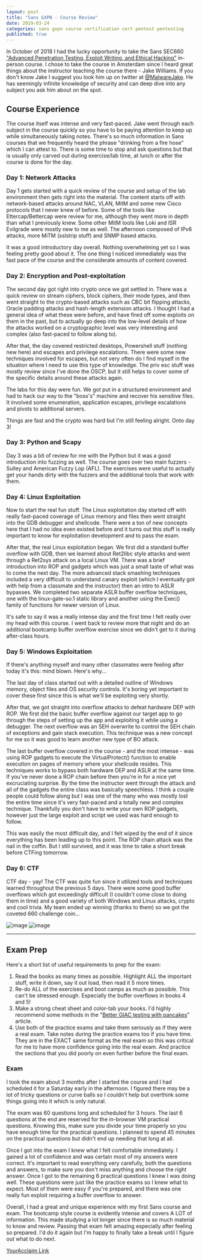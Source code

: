 ```yaml
---
layout: post
title: "Sans GXPN - Course Review"
date: 2019-03-24
categories: sans gxpn course certification cert pentest pentesting
published: true
---
```


In October of 2018 I had the lucky opportunity to take the Sans SEC660 ["Advanced Penetration Testing, Exploit Writing, and Ethical Hacking"](https://www.sans.org/cyber-security-courses/advanced-penetration-testing-exploits-ethical-hacking/) in-person course. I chose to take the course in Amsterdam since I heard great things about the instructor teaching the course there - Jake Williams. If you don't know Jake I suggest you look him up on twitter at [@MalwareJake](https://twitter.com/MalwareJake). He has seemingly infinite knowledge of security and can deep dive into any subject you ask him about on the spot. 

## Course Experience

The course itself was intense and very fast-paced. Jake went through each subject in the course quickly so you have to be paying attention to keep up while simultaneously taking notes. There's so much information in Sans courses that we frequently heard the phrase "drinking from a fire hose" which I can attest to. There is some time to stop and ask questions but that is usually only carved out during exercise/lab time, at lunch or after the course is done for the day.

### Day 1: Network Attacks
Day 1 gets started with a quick review of the course and setup of the lab environment then gets right into the material. The content starts off with network-based attacks around NAC, VLAN, MitM and some new Cisco protocols that I never knew of before. Some of the tools like Ettercap/Bettercap were review for me, although they went more in depth than what I previously knew. Some other MitM tools like Loki and ISR Evilgrade were mostly new to me as well. The afternoon composed of IPv6 attacks, more MiTM (sslstrip stuff) and SNMP based attacks. 

It was a good introductory day overall. Nothing overwhelming yet so I was feeling pretty good about it. The one thing I noticed immediately was the fast pace of the course and the considerate amounts of content covered.

### Day 2: Encryption and Post-exploitation
The second day got right into crypto once we got settled in. There was a quick review on stream ciphers, block ciphers, their mode types, and then went straight to the crypto-based attacks such as CBC bit flipping attacks, Oracle padding attacks and hash-length extension attacks. I thought I had a general idea of what these were before, and have fired off some exploits on them in the past, but to actually go deep into the low-level details of how the attacks worked on a cryptographic level was very interesting and complex (also fast-paced to follow along to). 

After that, the day covered restricted desktops, Powershell stuff (nothing new here) and escapes and privilege escalations. There were some new techniques involved for escapes, but not very often do I find myself in the situation where I need to use this type of knowledge. The priv esc stuff was mostly review since I've done the OSCP, but it still helps to cover some of the specific details around these attacks again. 

The labs for this day were fun. We got put in a structured environment and had to hack our way to the "boss's" machine and recover his sensitive files. It involved some enumeration, application escapes, privilege escalations and pivots to additional servers. 

Things are fast and the crypto was hard but I'm still feeling alright. Onto day 3!

### Day 3: Python and Scapy
Day 3 was a bit of review for me with the Python but it was a good introduction into fuzzing as well. The course goes over two main fuzzers - Sulley and American Fuzzy Lop (AFL). The exercises were useful to actually get your hands dirty with the fuzzers and the additional tools that work with them. 

### Day 4: Linux Exploitation
Now to start the real fun stuff. The Linux exploitation day started off with really fast-paced coverage of Linux memory and files then went straight into the GDB debugger and shellcode. There were a ton of new concepts here that I had no idea even existed before and it turns out this stuff is really important to know for exploitation development and to pass the exam. 

After that, the real Linux exploitation began. We first did a standard buffer overflow with GDB, then we learned about Ret2libc style attacks and went through a Ret2sys attack on a local Linux VM. There was a brief introduction into ROP and gadgets which was just a small taste of what was to come the next day. The more advanced stack smashing techniques included a very difficult to understand canary exploit (which I eventually got with help from a classmate and the instructor) then an intro to ASLR bypasses. We completed two separate ASLR buffer overflow techniques, one with the linux-gate-so.1 static library and another using the Exec() family of functions for newer version of Linux.

It's safe to say it was a really intense day and the first time I felt really over my head with this course. I went back to review more that night and do an additional bootcamp buffer overflow exercise since we didn't get to it during after-class hours. 

### Day 5: Windows Exploitation
If there's anything myself and many other classmates were feeling after today it's this: mind blown. Here's why...

The last day of class started out with a detailed outline of Windows memory, object files and OS security controls. It's boring yet important to cover these first since this is what we'll be exploiting very shortly.

After that, we got straight into overflow attacks to defeat hardware DEP with ROP.  We first did the basic buffer overflow against our target app to go through the steps of setting up the app and exploiting it while using a debugger. The next overflow was an SEH overwrite to control the SEH chain of exceptions and gain stack execution. This technique was a new concept for me so it was good to learn another new type of BO attack. 

The last buffer overflow covered in the course - and the most intense - was using ROP gadgets to execute the VirtualProtect() function to enable execution on pages of memory where your shellcode resides. This techniques works to bypass both hardware DEP and ASLR at the same time. If you've never done a ROP chain before then you're in for a nice yet excruciating surprise. By the time the instructor went through the attack and all of the gadgets the entire class was basically speechless. I think a couple people could follow along but I was one of the many who was mostly lost the entire time since it's very fast-paced and a totally new and complex technique. Thankfully you don't have to write your own ROP gadgets, however just the large exploit and script we used was hard enough to follow.

This was easily the most difficult day, and I felt wiped by the end of it since everything has been leading up to this point. The ROP chain attack was the nail in the coffin. But I still survived, and it was time to take a short break before CTFing tomorrow. 

### Day 6: CTF
CTF day - yay! The CTF was quite fun since it utilized tools and techniques learned throughout the previous 5 days. There were some good buffer overflows which got exceedingly difficult (I couldn't come close to doing them in time) and a good variety of both Windows and Linux attacks, crypto and cool trivia. My team ended up winning (thanks to them) so we got the coveted  660 challenge coin...

![image](https://user-images.githubusercontent.com/35749735/186721665-efc957e8-d8bc-4587-b2fb-ce99607bb0cd.png) ![image](https://user-images.githubusercontent.com/35749735/186721710-cf23c418-38f2-48a2-a958-f52464e9afb8.png)


-----

## Exam Prep 
Here's a short list of useful requirements to prep for the exam:

1. Read the books as many times as possible. Highlight ALL the important stuff, write it down, say it out load, then read it 5 more times.
2. Re-do ALL of the exercises and boot camps as much as possible. This can't be stressed enough. Especially the buffer overflows in books 4 and 5!
3. Make a strong cheat sheet and color-tab your books. I'd highly recommend some methods in the "[Better GIAC testing with pancakes](https://tisiphone.net/2015/08/18/giac-testing/)" article.
4. Use both of the practice exams and take them seriously as if they were a real exam. Take notes during the practice exams too if you have time. They are in the EXACT same format as the real exam so this was critical for me to have more confidence going into the real exam. And practice the sections that you did poorly on even further before the final exam.

### Exam
I took the exam about 3 months after I started the course and I had scheduled it for a Saturday early in the afternoon. I figured there may be a lot of tricky questions or curve balls so I couldn't help but overthink some things going into it which is only natural.

The exam was 60 questions long and scheduled for 3 hours. The last 6 questions at the end are reserved for the in-browser VM practical questions. Knowing this, make sure you divide your time properly so you have enough time for the practical questions. I planned to spend 45 minutes on the practical questions but didn't end up needing that long at all.

Once I got into the exam I knew what I felt comfortable immediately. I gained a lot of confidence and was certain most of my answers were correct. It's important to read everything very carefully, both the questions and answers, to make sure you don't miss anything and choose the right answer. Once I got to the remaining 6 practical questions I knew I was doing well. These questions were just like the practice exams so I knew what to expect. Most of them were easy if you're prepared, and there was one really fun exploit requiring a buffer overflow to answer.

Overall, I had a great and unique experience with my first Sans course and exam. The bootcamp style course is evidently intense and covers A LOT of information. This made studying a lot longer since there is so much material to know and review. Passing that exam felt amazing especially after feeling so prepared. I'd do it again but I'm happy to finally take a break until I figure out what to do next.

[YourAcclaim Link](https://www.credly.com/badges/416bcf6f-c8e6-4a9d-85a9-289e9756b3e9)
